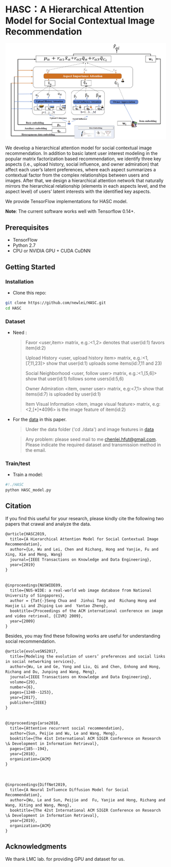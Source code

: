 # HASC：A Hierarchical Attention Model for Social Contextual Image Recommendation
![Alt text](figure/overall_framework.jpg)
 
We develop a hierarchical attention model for social contextual image recommendation. In addition to basic latent user interest modeling in the popular matrix factorization based recommendation, we identify three key aspects (i.e., upload history, social influence, and owner admiration) that affect each user’s latent preferences, where each aspect summarizes a contextual factor from the complex relationships between users and images. After that, we design a hierarchical attention network that naturally mirrors the hierarchical relationship (elements in each aspects level, and the aspect level) of users’ latent interests with the identified key aspects. 

We provide TensorFlow implementations for HASC model.

**Note**: The current software works well with Tensorflow 0.14+. 

## Prerequisites

- TensorFlow
- Python 2.7
- CPU or NVIDIA GPU + CUDA CuDNN

## Getting Started

### Installation

- Clone this repo:

```bash
git clone https://github.com/newlei/HASC.git
cd HASC
```

### Dataset

- Need :

  > Favor <user,item> matrix,  e.g.:<1,2> denotes that user(id:1) favors item(id:2) 
  >
  > Upload History  <user, upload history item> matrix, e.g.:<1,[7,11,23]> show that user(id:1) uploads some items(id:7,11 and 23)  
  >
  >  Social Neighborhood  <user, follow user> matrix, e.g.:<1,[5,6]> show that user(id:1) follows some users(id:5,6)   
  >
  > Owner Admiration  <item, owner user> matrix, e.g:<7,1> show that items(id:7) is uploaded by user(id:1) 
  >
  > Item Visual Information <item, image visual feature> matrix, e.g:<2,[\*]\*4096> is the image feature of item(id:2) 

- For the [data](https://mailhfuteducn-my.sharepoint.com/:f:/g/personal/chenlei_2016_mail_hfut_edu_cn/Elrgtc-6i-NIveEPmx9YqesBCSUC8QgRiVn5IO-QbIaaxA?e=s298wg) in this paper.
  > Under the data folder ('cd ./data') and image features in [data](https://mailhfuteducn-my.sharepoint.com/:f:/g/personal/chenlei_2016_mail_hfut_edu_cn/Elrgtc-6i-NIveEPmx9YqesBCSUC8QgRiVn5IO-QbIaaxA?e=s298wg)
 
  > Any problem: please seed mail to me <chenlei.hfut@gmail.com>. Please indicate the required dataset and transmission method in the email.

### Train/test

- Train a model:

```python
#!./HASC
python HASC_model.py
```

## Citation 
If you find this useful for your research, please kindly cite the following two papers
that crawal and analyze the data.

```
@article{HASC2019,
  title={A Hierarchical Attention Model for Social Contextual Image Recommendation},
  author={Le, Wu and Lei, Chen and Richang, Hong and Yanjie, Fu and Xing, Xie and Meng, Wang}
  journal={IEEE Transactions on Knowledge and Data Engineering},
  year={2019}
}


@inproceedings{NUSWIDE09,
  title={NUS-WIDE: a real-world web image database from National University of Singapores},
  author = {Tat{-}Seng Chua and  Jinhui Tang and  Richang Hong and Haojie Li and Zhiping Luo and  Yantao Zheng},
  booktitle={Proceedings of the ACM international conference on image and video retrieval, {CIVR} 2009},
  year={2009}
}
```

Besides, you may find these following works are useful for understanding social recommendation.
```
@article{evolveSNS2017,
  title={Modeling the evolution of users’ preferences and social links in social networking services},
  author={Wu, Le and Ge, Yong and Liu, Qi and Chen, Enhong and Hong, Richang and Du, Junping and Wang, Meng},
  journal={IEEE Transactions on Knowledge and Data Engineering},
  volume={29},
  number={6}, 
  pages={1240--1253},
  year={2017},
  publisher={IEEE}
}


@inproceedings{arse2018,
  title={Attentive recurrent social recommendation},
  author={Sun, Peijie and Wu, Le and Wang, Meng},
  booktitle={The 41st International ACM SIGIR Conference on Research \& Development in Information Retrieval},
  pages={185--194},
  year={2018},
  organization={ACM}
}



@inproceedings{DiffNet2019,
  title={A Neural Influence Diffusion Model for Social Recommendation},
  author={Wu, Le and Sun, Peijie and  Fu, Yanjie and Hong, Richang and Wang, Xiting and Wang, Meng},
  booktitle={The 42st International ACM SIGIR Conference on Research \& Development in Information Retrieval},
  year={2019},
  organization={ACM}
}
```




## Acknowledgments

We thank LMC lab. for providing GPU and dataset for us.

